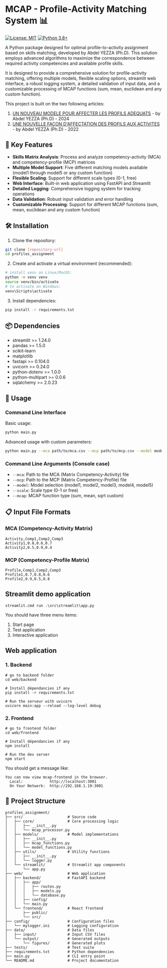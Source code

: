 # MCAP - Profile-Activity Matching System 📊

[![License: MIT](https://img.shields.io/badge/License-MIT-yellow.svg)](https://opensource.org/licenses/MIT)
[![Python 3.8+](https://img.shields.io/badge/python-3.8+-blue.svg)](https://www.python.org/downloads/)

A Python package designed for optimal profile-to-activity assignment based on skills matching, developed by Abdel YEZZA (Ph.D). This solution employs advanced algorithms to maximize the correspondence between required activity competencies and available profile skills.

It is designed to provide a comprehensive solution for profile-activity matching, offering multiple models, flexible scaling options, streamlit web interface, a robust logging system, a detailed validation of input data, and a customizable processing of MCAP functions (sum, mean, euclidean and any custom function).

This project is built on the two following articles:

1. [UN NOUVEAU MODELE POUR AFFECTER LES PROFILS ADEQUATS](https://www.linkedin.com/feed/update/urn:li:activity:7057629409758846976/) - by Abdel YEZZA (Ph.D) - 2024
2. [UNE NOUVELLE FAÇON D'AFFECTATION DES PROFILS AUX ACTIVITES](https://www.linkedin.com/feed/update/urn:li:activity:6853567958246027265/) - by Abdel YEZZA (Ph.D) - 2022

## 🎯 Key Features

- **Skills Matrix Analysis**: Process and analyze competency-activity (MCA) and competency-profile (MCP) matrices
- **Multiple Model Support**: Five different matching models available (model1 through model5 or any custom function)
- **Flexible Scaling**: Support for different scale types (0-1, free)
- **Web Interface**: Built-in web application using FastAPI and Streamlit
- **Detailed Logging**: Comprehensive logging system for tracking operations
- **Data Validation**: Robust input validation and error handling
- **Customizable Processing**: Support for different MCAP functions (sum, mean, euclidean and any custom function)

## 🛠️ Installation

1. Clone the repository:
```bash
git clone [repository-url]
cd profiles_assignment
```

2. Create and activate a virtual environment (recommended):
```bash
# install venv on Linux/MacOS:
python -m venv venv
source venv/bin/activate  
# to activate on Windows: 
venv\Scripts\activate
```

3. Install dependencies:
```bash
pip install -r requirements.txt
```

## 📦 Dependencies

- streamlit >= 1.24.0
- pandas >= 1.5.0
- scikit-learn
- matplotlib
- fastapi >= 0.104.0
- uvicorn >= 0.24.0
- python-dotenv >= 1.0.0
- python-multipart >= 0.0.6
- sqlalchemy >= 2.0.23

## 🚀 Usage

### Command Line Interface

Basic usage:
```bash
python main.py
```

Advanced usage with custom parameters:
```bash
python main.py --mca path/to/mca.csv --mcp path/to/mcp.csv --model model2 --scale 0-1 --mcap sum
```

### Command Line Arguments (Console case)

- `--mca`: Path to the MCA (Matrix Competency-Activity) file
- `--mcp`: Path to the MCP (Matrix Competency-Profile) file
- `--model`: Model selection (model1, model2, model3, model4, model5)
- `--scale`: Scale type (0-1 or free)
- `--mcap`: MCAP function type (sum, mean, sqrt custom)

## 📋 Input File Formats

### MCA (Competency-Activity Matrix)
```csv
Activity,Comp1,Comp2,Comp3
Activity1,0.8,0.6,0.7
Activity2,0.5,0.9,0.4
```

### MCP (Competency-Profile Matrix)
```csv
Profile,Comp1,Comp2,Comp3
Profile1,0.7,0.8,0.6
Profile2,0.9,0.5,0.8
```


## Streamlit demo application

```
streamlit.cmd run .\src\streamlit\app.py
```

You should have three menu items:
1. Start page
2. Test application
3. Interactive application

## Web application

### 1. Backend

```
# go to backend folder
cd web/backend

# Install dépendancies if any
pip install -r requirements.txt

# Run the serveur with uvicorn
uvicorn main:app --reload --log-level debug
```

### 2. Frontend

```
# go to frontend folder
cd web/frontend

# Install dépendancies if any
npm install

# Run the dev server
npm start
```

You should get a message like:

```
You can now view mcap-frontend in the browser.
  Local:            http://localhost:3001
  On Your Network:  http://192.168.1.19:3001
```


## 📁 Project Structure
```
profiles_assignment/
├── src/                    # Source code
│   ├── core/               # Core processing logic
│   │   ├── __init__.py
│   │   └── mcap_processor.py
│   ├── models/             # Model implementations
│   │   ├── __init__.py
│   │   ├── mcap_functions.py
│   │   └── model_functions.py
│   ├── utils/              # Utility functions
│   │   ├── __init__.py
│   │   └── logger.py
│   └── streamlit/          # Streamlit app components
│       └── app.py
├── web/                    # Web application
│   ├── backend/            # FastAPI backend
│   │   ├── app/
│   │   │   ├── routes.py
│   │   │   ├── models.py
│   │   │   └── database.py
│   │   ├── config/
│   │   └── main.py
│   └── frontend/           # React frontend
│       ├── public/
│       └── src/
├── config/                 # Configuration files
│   └── mylogger.ini        # Logging configuration
├── data/                   # Data files
│   ├── input/              # Input CSV files
│   └── output/             # Generated outputs
│       └── figures/        # Generated plots
├── tests/                  # Test suite
├── requirements.txt        # Python dependencies
├── main.py                 # CLI entry point
└── README.md               # Project documentation
```
